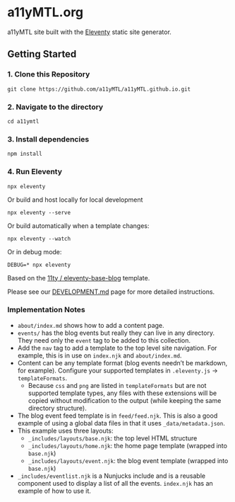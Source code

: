 # a11yMTL.org

a11yMTL site built with the [Eleventy](https://github.com/11ty/eleventy) static site generator.

## Getting Started

### 1. Clone this Repository

```
git clone https://github.com/a11yMTL/a11yMTL.github.io.git
```

### 2. Navigate to the directory

```
cd a11ymtl
```

### 3. Install dependencies

```
npm install
```

### 4. Run Eleventy

```
npx eleventy
```

Or build and host locally for local development

```
npx eleventy --serve
```

Or build automatically when a template changes:

```
npx eleventy --watch
```

Or in debug mode:

```
DEBUG=* npx eleventy
```

Based on the [11ty / eleventy-base-blog](https://github.com/11ty/eleventy-base-blog) template.

Please see our [DEVELOPMENT.md](.github/DEVELOPMENT.md) page for more detailed instructions.

### Implementation Notes

* `about/index.md` shows how to add a content page.
* `events/` has the blog events but really they can live in any directory. They need only the `event` tag to be added to this collection.
* Add the `nav` tag to add a template to the top level site navigation. For example, this is in use on `index.njk` and `about/index.md`.
* Content can be any template format (blog events needn’t be markdown, for example). Configure your supported templates in `.eleventy.js` -> `templateFormats`.
	* Because `css` and `png` are listed in `templateFormats` but are not supported template types, any files with these extensions will be copied without modification to the output (while keeping the same directory structure).
* The blog event feed template is in `feed/feed.njk`. This is also a good example of using a global data files in that it uses `_data/metadata.json`.
* This example uses three layouts:
  * `_includes/layouts/base.njk`: the top level HTML structure
  * `_includes/layouts/home.njk`: the home page template (wrapped into `base.njk`)
  * `_includes/layouts/event.njk`: the blog event template (wrapped into `base.njk`)
* `_includes/eventlist.njk` is a Nunjucks include and is a reusable component used to display a list of all the events. `index.njk` has an example of how to use it.
